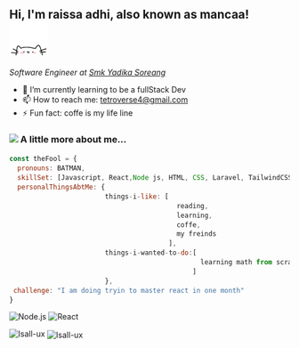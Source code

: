 ## Hi, I'm raissa adhi, also known as mancaa! <img src="img/kitty.gif" alt="Funny kitty" width="70">
<p><em>Software Engineer at <a href="">Smk Yadika Soreang</a></em></p>


- 🌱 I’m currently learning to be a fullStack Dev
- 📫 How to reach me: tetroverse4@gmail.com
- ⚡ Fun fact: coffe is my life line

### <img src="https://media.giphy.com/media/VgCDAzcKvsR6OM0uWg/giphy.gif" width="50"> A little more about me...  

```javascript
const theFool = {
  pronouns: BATMAN,
  skillSet: [Javascript, React,Node js, HTML, CSS, Laravel, TailwindCSS]
  personalThingsAbtMe: {
                        things-i-like: [
                                          reading,
                                          learning,
                                          coffe,
                                          my freinds
                                        ],
                        things-i-wanted-to-do:[
                                                learning math from scratch,
                                              ]
                        },
 challenge: "I am doing tryin to master react in one month"
}
```
![Node.js](https://img.shields.io/badge/-Node.js-222222?style=flat&logo=node.js&logoColor=339933)
![React](https://img.shields.io/badge/-React-222222?style=flat&logo=React&logoColor=61DAFB)


<p><img align="left" src="https://github-readme-stats.vercel.app/api/top-langs?username=Isall-ux&show_icons=true&locale=en&layout=compact" alt="Isall-ux" /></p>

<p>&nbsp;<img align="center" src="https://github-readme-stats.vercel.app/api?username=Isall-ux&show_icons=true&locale=en" alt="Isall-ux" /></p>
